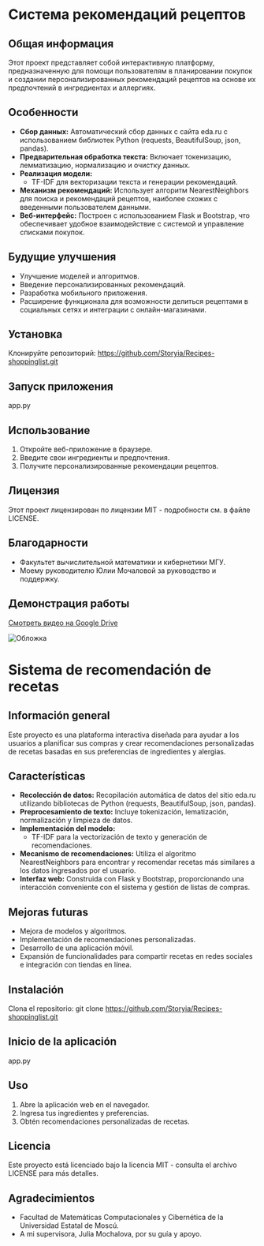 # Система рекомендаций рецептов

## Общая информация

Этот проект представляет собой интерактивную платформу, предназначенную для помощи пользователям в планировании покупок и создании персонализированных рекомендаций рецептов на основе их предпочтений в ингредиентах и аллергиях.

## Особенности

- **Сбор данных:** Автоматический сбор данных с сайта eda.ru с использованием библиотек Python (requests, BeautifulSoup, json, pandas).
- **Предварительная обработка текста:** Включает токенизацию, лемматизацию, нормализацию и очистку данных.
- **Реализация модели:**
  - TF-IDF для векторизации текста и генерации рекомендаций.
- **Механизм рекомендаций:** Использует алгоритм NearestNeighbors для поиска и рекомендаций рецептов, наиболее схожих с введенными пользователем данными.
- **Веб-интерфейс:** Построен с использованием Flask и Bootstrap, что обеспечивает удобное взаимодействие с системой и управление списками покупок.

## Будущие улучшения

- Улучшение моделей и алгоритмов.
- Введение персонализированных рекомендаций.
- Разработка мобильного приложения.
- Расширение функционала для возможности делиться рецептами в социальных сетях и интеграции с онлайн-магазинами.

## Установка

Клонируйте репозиторий:
https://github.com/Storyia/Recipes-shoppinglist.git

## Запуск приложения

app.py

## Использование

1. Откройте веб-приложение в браузере.
2. Введите свои ингредиенты и предпочтения.
3. Получите персонализированные рекомендации рецептов.

## Лицензия

Этот проект лицензирован по лицензии MIT - подробности см. в файле LICENSE.

## Благодарности

- Факультет вычислительной математики и кибернетики МГУ.
- Моему руководителю Юлии Мочаловой за руководство и поддержку.

## Демонстрация работы

[Смотреть видео на Google Drive](https://drive.google.com/file/d/1a8GRV5EKF6wS1yYmuOJdLB_qZhzzIJLj/preview)

![Обложка](./Обложка.png)

# Sistema de recomendación de recetas

## Información general

Este proyecto es una plataforma interactiva diseñada para ayudar a los usuarios a planificar sus compras y crear recomendaciones personalizadas de recetas basadas en sus preferencias de ingredientes y alergias.

## Características

- **Recolección de datos:** Recopilación automática de datos del sitio eda.ru utilizando bibliotecas de Python (requests, BeautifulSoup, json, pandas).
- **Preprocesamiento de texto:** Incluye tokenización, lematización, normalización y limpieza de datos.
- **Implementación del modelo:**
  - TF-IDF para la vectorización de texto y generación de recomendaciones.
- **Mecanismo de recomendaciones:** Utiliza el algoritmo NearestNeighbors para encontrar y recomendar recetas más similares a los datos ingresados por el usuario.
- **Interfaz web:** Construida con Flask y Bootstrap, proporcionando una interacción conveniente con el sistema y gestión de listas de compras.

## Mejoras futuras

- Mejora de modelos y algoritmos.
- Implementación de recomendaciones personalizadas.
- Desarrollo de una aplicación móvil.
- Expansión de funcionalidades para compartir recetas en redes sociales e integración con tiendas en línea.

## Instalación

Clona el repositorio:
   git clone https://github.com/Storyia/Recipes-shoppinglist.git


## Inicio de la aplicación
app.py

## Uso

1. Abre la aplicación web en el navegador.
2. Ingresa tus ingredientes y preferencias.
3. Obtén recomendaciones personalizadas de recetas.

## Licencia

Este proyecto está licenciado bajo la licencia MIT - consulta el archivo LICENSE para más detalles.

## Agradecimientos

- Facultad de Matemáticas Computacionales y Cibernética de la Universidad Estatal de Moscú.
- A mi supervisora, Julia Mochalova, por su guía y apoyo.

